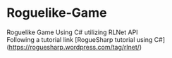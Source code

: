 # Roguelike-Game
Roguelike Game Using C# utilizing RLNet API
<br/>
Following a tutorial link [RogueSharp tutorial using C#] (https://roguesharp.wordpress.com/tag/rlnet/)
